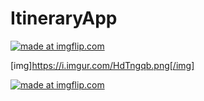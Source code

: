 # ItineraryApp

<a href="https://imgflip.com/gif/3j8zsd"><img src="https://i.imgflip.com/3j8zsd.gif" title="made at imgflip.com"/></a>

[img]https://i.imgur.com/HdTngqb.png[/img]

<a href="https://imgflip.com/gif/3j90pb"><img src="https://i.imgflip.com/3j90pb.gif" title="made at imgflip.com"/></a>
